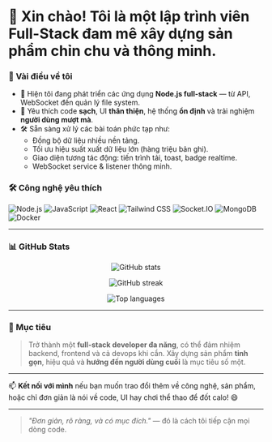 # 👋 Xin chào! Tôi là một lập trình viên Full-Stack đam mê xây dựng sản phẩm chỉn chu và thông minh.

### 🔧 Vài điều về tôi

- 🔭 Hiện tôi đang phát triển các ứng dụng **Node.js full-stack** — từ API, WebSocket đến quản lý file system.
- 💎 Yêu thích code **sạch**, UI **thân thiện**, hệ thống **ổn định** và trải nghiệm **người dùng mượt mà**.
- 🛠️ Sẵn sàng xử lý các bài toán phức tạp như:
  - Đồng bộ dữ liệu nhiều nền tảng.
  - Tối ưu hiệu suất xuất dữ liệu lớn (hàng triệu bản ghi).
  - Giao diện tương tác động: tiến trình tải, toast, badge realtime.
  - WebSocket service & listener thông minh.

### 🛠️ Công nghệ yêu thích

![Node.js](https://img.shields.io/badge/Node.js-339933?style=for-the-badge&logo=node.js&logoColor=white)
![JavaScript](https://img.shields.io/badge/JavaScript-F7DF1E?style=for-the-badge&logo=javascript&logoColor=black)
![React](https://img.shields.io/badge/React-20232A?style=for-the-badge&logo=react&logoColor=61DAFB)
![Tailwind CSS](https://img.shields.io/badge/TailwindCSS-38B2AC?style=for-the-badge&logo=tailwind-css&logoColor=white)
![Socket.IO](https://img.shields.io/badge/Socket.IO-black?style=for-the-badge&logo=socket.io&logoColor=white)
![MongoDB](https://img.shields.io/badge/MongoDB-47A248?style=for-the-badge&logo=mongodb&logoColor=white)
![Docker](https://img.shields.io/badge/Docker-2496ED?style=for-the-badge&logo=docker&logoColor=white)

---

### 📊 GitHub Stats

<p align="center">
  <img src="https://github-readme-stats.vercel.app/api?username=nguyenhaitan240702&show_icons=true&theme=radical&count_private=true" alt="GitHub stats" />
</p>

<p align="center">
  <img src="https://github-readme-streak-stats.herokuapp.com/?user=nguyenhaitan240702&theme=radical" alt="GitHub streak" />
</p>

<p align="center">
  <img src="https://github-readme-stats.vercel.app/api/top-langs/?username=nguyenhaitan240702&layout=compact&theme=radical" alt="Top languages" />
</p>

<!--START_SECTION:waka-->
<!--END_SECTION:waka-->
---

### 🎯 Mục tiêu

> Trở thành một **full-stack developer đa năng**, có thể đảm nhiệm backend, frontend và cả devops khi cần. Xây dựng sản phẩm **tinh gọn**, hiệu quả và **hướng đến người dùng cuối** là mục tiêu số một.

---

📫 **Kết nối với mình** nếu bạn muốn trao đổi thêm về công nghệ, sản phẩm, hoặc chỉ đơn giản là nói về code, UI hay chơi thể thao để đốt calo! 😄

---

> _"Đơn giản, rõ ràng, và có mục đích."_ — đó là cách tôi tiếp cận mọi dòng code.

